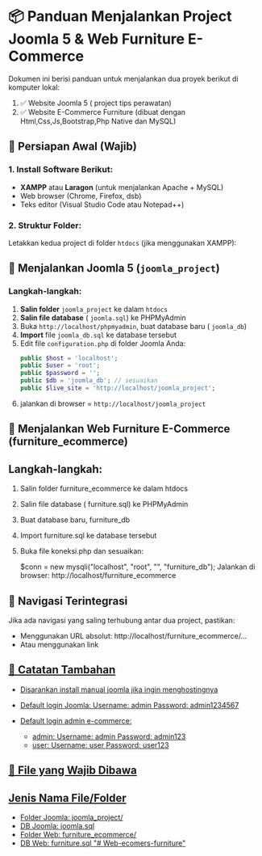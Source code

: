 # 📦 Panduan Menjalankan Project Joomla 5 & Web Furniture E-Commerce

Dokumen ini berisi panduan untuk menjalankan dua proyek berikut di komputer lokal:

1. ✅ Website Joomla 5 ( project tips perawatan)
2. ✅ Website E-Commerce Furniture (dibuat dengan Html,Css,Js,Bootstrap,Php Native dan MySQL)

## 🔧 Persiapan Awal (Wajib)

### 1. Install Software Berikut:

- **XAMPP** atau **Laragon** (untuk menjalankan Apache + MySQL)
- Web browser (Chrome, Firefox, dsb)
- Teks editor (Visual Studio Code atau Notepad++)

### 2. Struktur Folder:

Letakkan kedua project di folder `htdocs` (jika menggunakan XAMPP):

## 🧩 Menjalankan Joomla 5 (`joomla_project`)

### Langkah-langkah:

1. **Salin folder** `joomla_project` ke dalam `htdocs`
2. **Salin file database** ( `joomla.sql`) ke PHPMyAdmin
3. Buka `http://localhost/phpmyadmin`, buat database baru ( `joomla_db`)
4. **Import** file `joomla_db.sql` ke database tersebut
5. Edit file `configuration.php` di folder Joomla Anda:
   ```php
   public $host = 'localhost';
   public $user = 'root';
   public $password = '';
   public $db = 'joomla_db'; // sesuaikan
   public $live_site = 'http://localhost/joomla_project';
   ```
6. jalankan di browser = `http://localhost/joomla_project`

## 🛒 Menjalankan Web Furniture E-Commerce (furniture_ecommerce)

## Langkah-langkah:

1. Salin folder furniture_ecommerce ke dalam htdocs
2. Salin file database ( furniture.sql) ke PHPMyAdmin
3. Buat database baru, furniture_db
4. Import furniture.sql ke database tersebut
5. Buka file koneksi.php dan sesuaikan:

   $conn = new mysqli("localhost", "root", "", "furniture_db");
   Jalankan di browser: http://localhost/furniture_ecommerce

## 🔗 Navigasi Terintegrasi

Jika ada navigasi yang saling terhubung antar dua project, pastikan:

- Menggunakan URL absolut: http://localhost/furniture_ecommerce/...
- Atau menggunakan link <a href="/furniture_ecommerce/index.php">

## 📝 Catatan Tambahan

- Disarankan install manual joomla jika ingin menghostingnya

- Default login Joomla:
  Username: admin
  Password: admin1234567

- Default login admin e-commerce:
  - admin:
    Username: admin
    Password: admin123
  - user:
    Username: user
    Password: user123

## 📂 File yang Wajib Dibawa

## Jenis Nama File/Folder

- Folder Joomla: joomla_project/
- DB Joomla: joomla.sql
- Folder Web: furniture_ecommerce/
- DB Web: furniture.sql
"# Web-ecomers-furniture" 
